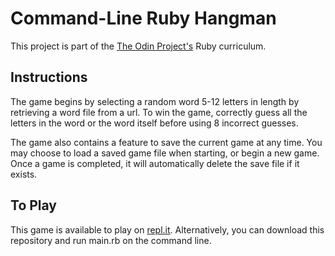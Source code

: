 # Command-Line Ruby Hangman
This project is part of the [The Odin Project's](https://www.theodinproject.com/) Ruby curriculum.
## Instructions
The game begins by selecting a random word 5-12 letters in length by retrieving a word file from a url. To win the game, correctly guess all the letters in the word or the word itself before using 8 incorrect guesses.

The game also contains a feature to save the current game at any time. You may choose to load a saved game file when starting, or begin a new game. Once a game is completed, it will automatically delete the save file if it exists.

## To Play
This game is available to play on [repl.it](). Alternatively, you can download this repository and run main.rb on the command line.